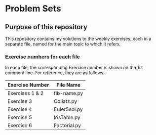 # Problem Sets

## Purpose of this repository

This repository contains my solutions to the weekly exercises, each in a separate file, named for the main topic to which it refers. 

### Exercise numbers for each file

In each file, the corresponding Exercise number is shown on the 1st comment line. For reference, they are as follows:

Exercise Number  | File Name
---------------- | -------------
Exercises 1 & 2  | fib-name.py 
Exercise 3       | Collatz.py 
Exercise 4       | Euler5sol.py
Exercise 5       | IrisTable.py
Exercise 6       | Factorial.py






